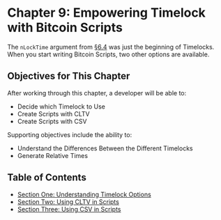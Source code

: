 # Chapter 9: Empowering Timelock with Bitcoin Scripts

The `nLockTime` argument from [§6.4](6_4_Sending_a_Transaction_with_a_Locktime.md) was just the beginning of Timelocks. When you start writing Bitcoin Scripts, two other options are available.

## Objectives for This Chapter

After working through this chapter, a developer will be able to:

   * Decide which Timelock to Use
   * Create Scripts with CLTV
   * Create Scripts with CSV
   
Supporting objectives include the ability to:

   * Understand the Differences Between the Different Timelocks
   * Generate Relative Times
   
## Table of Contents

* [Section One: Understanding Timelock Options](9_1_Understanding_Timelock_Options.md)
* [Section Two: Using CLTV in Scripts](9_2_Using_CLTV_in_Scripts.md)
* [Section Three: Using CSV in Scripts](9_3_Using_CSV_in_Scripts.md)

